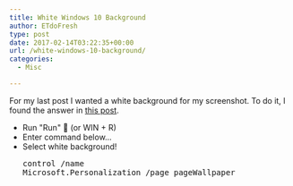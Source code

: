 ```yaml
---
title: White Windows 10 Background
author: ETdoFresh
type: post
date: 2017-02-14T03:22:35+00:00
url: /white-windows-10-background/
categories:
  - Misc

---
```

For my last post I wanted a white background for my screenshot. To do it, I found the answer in [this post][1].

  * Run "Run" 🙂 (or WIN + R)
  * Enter command below...
  * Select white background! <pre class="lang:default decode:true">control /name Microsoft.Personalization /page pageWallpaper</pre>

 [1]: https://answers.microsoft.com/en-us/windows/forum/windows_10-start/windows-10-background-solid-color-white-is-not-an/89c9a25e-d428-405d-b601-88454a7ebbf1